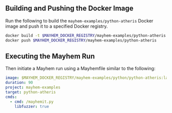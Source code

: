 ## Building and Pushing the Docker Image

Run the following to build the `mayhem-examples/python-atheris` Docker image and push it to a specified Docker registry.

```sh
docker build -t $MAYHEM_DOCKER_REGISTRY/mayhem-examples/python-atheris .
docker push $MAYHEM_DOCKER_REGISTRY/mayhem-examples/python-atheris
```

## Executing the Mayhem Run

Then initiate a Mayhem run using a Mayhemfile similar to the following:

```yaml
image: $MAYHEM_DOCKER_REGISTRY/mayhem-examples/python/python-atheris:latest
duration: 90
project: mayhem-examples
target: python-atheris
cmds:
  - cmd: /mayhemit.py
    libfuzzer: true
```